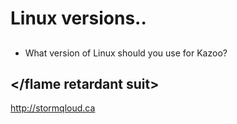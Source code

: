 # Linux versions..

## <flame retardant suit>

* What version of Linux should you use for Kazoo?


## </flame retardant suit>

http://stormqloud.ca
